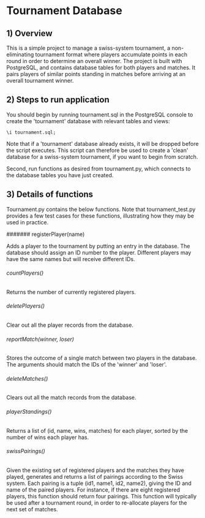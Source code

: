 # Tournament Database

## 1) Overview

This is a simple project to manage a swiss-system tournament, a non-eliminating tournament format where players accumulate points in each round in order to determine an overall winner. The project is built with PostgreSQL, and contains database tables for both players and matches. It pairs players of similar points standing in matches before arriving at an overall tournament winner.


## 2) Steps to run application

You should begin by running tournament.sql in the PostgreSQL console to create the 'tournament' database with relevant tables and views: 

	\i tournament.sql;

Note that if a 'tournament' database already exists, it will be dropped before the script executes. This script can therefore be used to create a 'clean' database for a swiss-system tournament, if you want to begin from scratch. 

Second, run functions as desired from tournament.py, which connects to the database tables you have just created.


## 3) Details of functions

Tournament.py contains the below functions. Note that tournament_test.py provides a few test cases for these functions, illustrating how they may be used in practice.

####### registerPlayer(name)

Adds a player to the tournament by putting an entry in the database. The database should assign an ID number to the player. Different players may have the same names but will receive different IDs.


###### countPlayers()

Returns the number of currently registered players.


###### deletePlayers()

Clear out all the player records from the database.


###### reportMatch(winner, loser)

Stores the outcome of a single match between two players in the database. The arguments should match the IDs of the 'winner' and 'loser'.


###### deleteMatches()

Clears out all the match records from the database.


###### playerStandings()

Returns a list of (id, name, wins, matches) for each player, sorted by the number of wins each player has.


###### swissPairings()

Given the existing set of registered players and the matches they have played, generates and returns a list of pairings according to the Swiss system. Each pairing is a tuple (id1, name1, id2, name2), giving the ID and name of the paired players. For instance, if there are eight registered players, this function should return four pairings. This function will typically be used after a tournament round, in order to re-allocate players for the next set of matches. 
